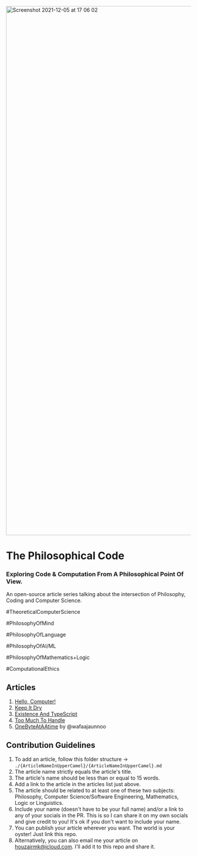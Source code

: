 <img width="1440" alt="Screenshot 2021-12-05 at 17 06 02" src="https://user-images.githubusercontent.com/88334281/144754991-948a47d4-d2d2-4a9d-a7d9-7a13ed562c63.png">


# The Philosophical Code
### Exploring Code &amp; Computation From A Philosophical Point Of View.

  An open-source article series talking about the intersection of Philosophy, Coding and Computer Science.

  \#TheoreticalComputerScience

  \#PhilosophyOfMind

  \#PhilosophyOfLanguage

  \#PhilosophyOfAI/ML

  \#PhilosophyOfMathematics+Logic

  \#ComputationalEthics


## Articles

1. [Hello, Computer!](/HelloComputer/HelloComputer.md)
2. [Keep It Dry](/KeepItDry/KeepItDry.md)
3. [Existence And TypeScript](/ExistenceAndTypeScript/ExistenceAndTypeScript.md)
4. [Too Much To Handle](/TooMuchToHandle/TooMuchToHandle.md)
5. [OneByteAtAAtime](/OneByteAtAAtime/OneByteAtAAtime.md) by @wafaajaunnoo

## Contribution Guidelines

  1. To add an article, follow this folder structure -> `./{ArticleNameInUpperCamel}/{ArticleNameInUpperCamel}.md`
  5. The article name strictly equals the article's title.
  6. The article's name should be less than or equal to 15 words.
  11. Add a link to the article in the articles list just above.
  9. The article should be related to at least one of these two subjects: Philosophy, Computer Science/Software Engineering, Mathematics, Logic or Linguistics.
  10. Include your name (doesn't have to be your full name) and/or a link to any of your socials in the PR. This is so I can share it on my own socials and give credit to you! It's ok if you don't want to include your name.
  12. You can publish your article wherever you want. The world is your oyster! Just link this repo.
  13. Alternatively, you can also email me your article on houzairmk@icloud.com. I'll add it to this repo and share it.

